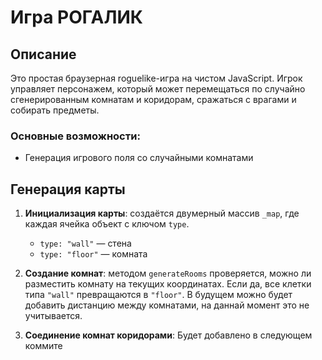 # Игра РОГАЛИК

## Описание

Это простая браузерная roguelike-игра на чистом JavaScript. Игрок управляет персонажем, который может перемещаться по случайно сгенерированным комнатам и коридорам, сражаться с врагами и собирать предметы.

### Основные возможности:

- Генерация игрового поля со случайными комнатами

## Генерация карты

1. **Инициализация карты**: создаётся двумерный массив `_map`, где каждая ячейка объект с ключом `type`.

   - `type: "wall"` — стена
   - `type: "floor"` — комната

2. **Создание комнат**: методом `generateRooms` проверяется, можно ли разместить комнату на текущих координатах. Если да, все клетки типа `"wall"` превращаются в `"floor"`. В будущем можно будет добавить дистанцию между комнатами, на даннай момент это не учитывается.

3. **Соединение комнат коридорами**: Будет добавлено в следующем коммите
